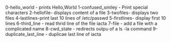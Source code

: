 0-hello_world - prints Hello,World
1-confused_smiley - Print special characters
2-hellofile- displays content of a file
3-twofiles- displays two files
4-lastlines-print last 10 lines of /etc/passwd
5-firstlines- display first 10 lines
6-third_line - read thrid line of the file iacta
7-file - add a file with a complicated name
8-cwd_state - redirects outpu of a ls -la command
9-duplicate_last_line - duplicae last line of iacta